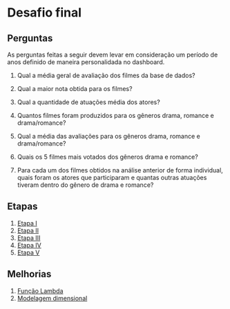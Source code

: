 # Desafio final

## Perguntas

As perguntas feitas a seguir devem levar em consideração um período de anos definido de maneira personalidada no dashboard.

1. Qual a média geral de avaliação dos filmes da base de dados?

2. Qual a maior nota obtida para os filmes?

3. Qual a quantidade de atuações média dos atores?

4. Quantos filmes foram produzidos para os gêneros drama, romance e drama/romance?

5. Qual a média das avaliações para os gêneros drama, romance e drama/romance?

6. Quais os 5 filmes mais votados dos gêneros drama e romance?

7. Para cada um dos filmes obtidos na análise anterior de forma individual, quais foram os atores que participaram e quantas outras atuações tiveram dentro do gênero de drama e romance?

## Etapas

1. [Etapa I](etapa-1/README.md)
1. [Etapa II](etapa-2/README.md)
1. [Etapa III](etapa-3/README.md)
1. [Etapa IV](etapa-4/README.md)
1. [Etapa V](etapa-5/README.md)

## Melhorias

1. [Função Lambda](etapa-2/melhorias/README.ipynb)
1. [Modelagem dimensional](etapa-4/Melhorias/README.md)